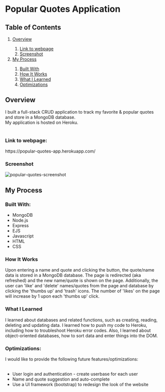 # Popular Quotes Application
<h2>Table of Contents</h2>
<ol>
  <li><a href="#overview">Overview</a></li>
    <ol>
      <li><a href="#link">Link to webpage</a></li>
      <li><a href="#screenshot">Screenshot</a></li>
    </ol>
  <li><a href="#process">My Process</a></li>
    <ol>
      <li><a href="#builtWith">Built With</a></li>
      <li><a href="#howItWorks">How It Works</a></li>
      <li><a href="#whatILearned">What I Learned</a></li>
      <li><a href="#optimizations">Optimizations</a></li>
    </ol>
</ol>

<h2 id="overview">Overview</h2>
I built a full-stack CRUD application to track my favorite & popular quotes and store in a MongoDB database. <br>
My application is hosted on Heroku.
<br><br>
<h3 id="link">Link to webpage:</h3>
<p>https://popular-quotes-app.herokuapp.com/</p>

<h3 id="screenshot">Screenshot</h3> 

![popular-quotes-screenshot](https://user-images.githubusercontent.com/99220339/173255371-efed790f-88e9-4077-a90f-0335ebf1dfd8.png)

<h2 id="process">My Process</h2>
<h3 id="builtWith">Built With:</h3>
<ul>
  <li>MongoDB</li>
  <li>Node.js</li>
  <li>Express</li>
  <li>EJS</li>
  <li>Javascript</li>
  <li>HTML</li>
  <li>CSS</li>
</ul>

<h3 id="howItWorks">How It Works</h3>
Upon entering a name and quote and clicking the button, the quote/name data is stored in a MongoDB database.
The page is redirected (aka refreshed) and the new name/quote is shown on the page. 
Additionally, the user can 'like' and 'delete' names/quotes from the page and database by clicking the 'thumbs up' and 'trash' icons. 
The number of 'likes' on the page will increase by 1 upon each 'thumbs up' click. 

<h3 id="whatILearned">What I Learned</h3> 
I learned about databases and related functions, such as creating, reading, deleting and updating data. 
I learned how to push my code to Heroku, including how to troubleshoot Heroku error codes.
Also, I learned about object-oriented databases, how to sort data and enter things into the DOM. 

<h3 id="optimizations">Optimizations:</h3>
I would like to provide the following future features/optimizations:
<br><br>
<ul>
  <li>User login and authentication - create userbase for each user</li>
  <li>Name and quote suggestion and auto-complete</li>
  <li>Use a UI framework (bootstrap) to redesign the look of the website</li>
</ul>
